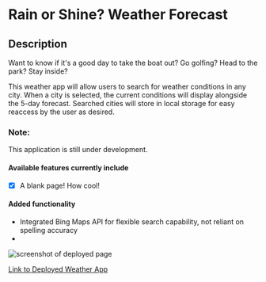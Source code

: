 # Rain or Shine? Weather Forecast

## Description
Want to know if it's a good day to take the boat out? Go golfing? Head to the park? Stay inside?

This weather app will allow users to search for weather conditions in any city. 
When a city is selected, the current conditions will display alongside the 5-day forecast. 
Searched cities will store in local storage for easy reaccess by the user as desired.

### Note:
This application is still under development. 

#### Available features currently include
- [x] A blank page! How cool!

#### Added functionality
- Integrated Bing Maps API for flexible search capability, not reliant on spelling accuracy
- 

![screenshot of deployed page]()

[Link to Deployed Weather App](https://sacarr91.github.io/rain-or-shine-weather-forecast/)